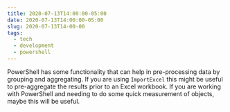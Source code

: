 ```yaml
---
title: 2020-07-13T14:00:00-05:00
date: 2020-07-13T14:00:00-05:00
slug: 2020-07-13T14-00-00
tags:
  - tech
  - development
  - powershell
---
```

PowerShell has some functionality that can help in pre-processing data by grouping and aggregating.
If you are using `ImportExcel` this might be useful to pre-aggregate the results prior to an Excel workbook.
If you are working with PowerShell and needing to do some quick measurement of objects, maybe this will be useful.


